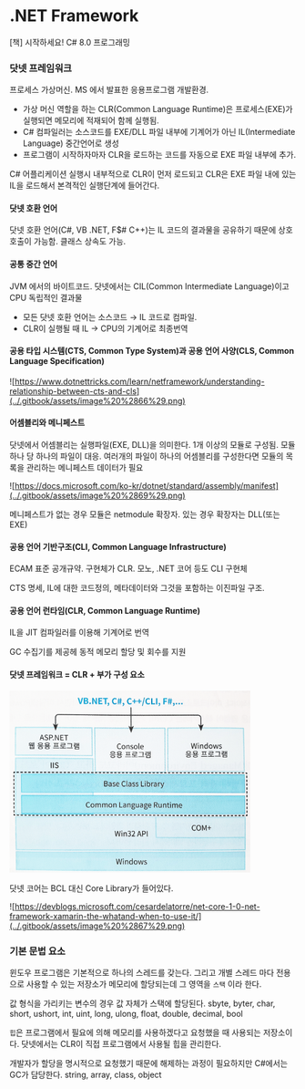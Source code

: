 # .NET Framework

\[책\] 시작하세요! C\# 8.0 프로그래밍

### 닷넷 프레임워크

프로세스 가상머신. MS 에서 발표한 응용프로그램 개발환경.

* 가상 머신 역할을 하는 CLR\(Common Language Runtime\)은 프로세스\(EXE\)가 실행되면 메모리에 적재되어 함께 실행됨.
* C\# 컴파일러는 소스코드를 EXE/DLL 파일 내부에 기계어가 아닌 IL\(Intermediate Language\) 중간언어로 생성
* 프로그램이 시작하자마자 CLR을 로드하는 코드를 자동으로 EXE 파일 내부에 추가.

C\# 어플리케이션 실행시 내부적으로 CLR이 먼저 로드되고 CLR은 EXE 파일 내에 있는 IL을 로드해서 본격적인 실행단계에 들어간다.

#### 닷넷 호환 언어

닷넷 호환 언어\(C\#, VB .NET, F$\# C++\)는 IL 코드의 결과물을 공유하기 때문에 상호 호출이 가능함. 클래스 상속도 가능.

#### 공통 중간 언어

JVM 에서의 바이트코드. 닷넷에서는 CIL\(Common Intermediate Language\)이고 CPU 독립적인 결과물

* 모든 닷넷 호환 언어는 소스코드 → IL 코드로 컴파일.
* CLR이 실행될 때 IL → CPU의 기계어로 최종번역

#### 공용 타입 시스템\(CTS, Common Type System\)과 공용 언어 사양\(CLS, Common Language Specification\)

![https://www.dotnettricks.com/learn/netframework/understanding-relationship-between-cts-and-cls](../.gitbook/assets/image%20%2866%29.png)

#### 어셈블리와 메니페스트

닷넷에서 어셈블리는 실행파일\(EXE, DLL\)을 의미한다. 1개 이상의 모듈로 구성됨. 모듈 하나 당 하나의 파일이 대응. 여러개의 파일이 하나의 어셈블리를 구성한다면 모듈의 목록을 관리하는 메니페스트 데이터가 필요

![https://docs.microsoft.com/ko-kr/dotnet/standard/assembly/manifest](../.gitbook/assets/image%20%2869%29.png)

메니페스트가 없는 경우 모듈은 netmodule 확장자. 있는 경우 확장자는 DLL\(또는 EXE\)

#### 공용 언어 기반구조\(CLI, Common Language Infrastructure\)

ECAM 표준 공개규약. 구현체가 CLR. 모노, .NET 코어 등도 CLI 구현체

CTS 명세, IL에 대한 코드정의, 메타데이터와 그것을 포함하는 이진파일 구조.

#### 공용 언어 런타임\(CLR, Common Language Runtime\)

IL을 JIT 컴파일러를 이용해 기계어로 번역

GC 수집기를 제공헤 동적 메모리 할당 및 회수를 지원

#### 닷넷 프레임워크 = CLR + 부가 구성 요소

![](../.gitbook/assets/image%20%2868%29.png)

닷넷 코어는 BCL 대신 Core Library가 들어있다.

![https://devblogs.microsoft.com/cesardelatorre/net-core-1-0-net-framework-xamarin-the-whatand-when-to-use-it/](../.gitbook/assets/image%20%2867%29.png)

### 기본 문법 요소

윈도우 프로그램은 기본적으로 하나의 스레드를 갖는다. 그리고 개별 스레드 마다 전용으로 사용할 수 있는 저장소가 메모리에 할당되는데 그 영역을 `스택` 이라 한다.

값 형식을 가리키는 변수의 경우 값 자체가 스택에 할당된다. sbyte, byter, char, short, ushort, int, uint, long, ulong, float, double, decimal, bool

`힙`은 프로그램에서 필요에 의해 메모리를 사용하겠다고 요청했을 때 사용되는 저장소이다. 닷넷에서는 CLR이 직접 프로그램에서 사용될 힙을 관리한다.

개발자가 할당을 명시적으로 요청했기 때문에 해제하는 과정이 필요하지만 C\#에서는 GC가 담당한다. string, array, class, object

